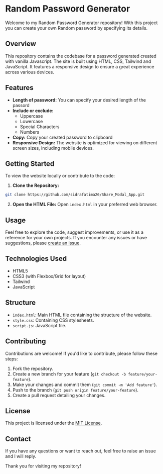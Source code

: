 # Random Password Generator

Welcome to my Random Password Generator repository! With this project you can create your own Random password by specifying its details.

## Overview

This repository contains the codebase for a password generated created with vanilla Javascript. The site is built using HTML, CSS, Tailwind and JavaScript. It features a responsive design to ensure a great experience across various devices.

## Features

- **Length of password:** You can specify your desired length of the passord
- **Include or exclude:**
  - Uppercase
  - Lowercase
  - Special Characters
  - Numbers
- **Copy:** Copy your created password to clipboard
- **Responsive Design:** The website is optimized for viewing on different screen sizes, including mobile devices.
  


## Getting Started

To view the website locally or contribute to the code:

1. **Clone the Repository:**
```bash
git clone https://github.com/sidrafatima26/Share_Modal_App.git
```

2. **Open the HTML File:** Open `index.html` in your preferred web browser.

## Usage

Feel free to explore the code, suggest improvements, or use it as a reference for your own projects. If you encounter any issues or have suggestions, please [create an issue](https://github.com/sidrafatima26/Share_Modal_App/issues).

## Technologies Used

- HTML5
- CSS3 (with Flexbox/Grid for layout)
- Tailwind
- JavaScript

## Structure

- `index.html`: Main HTML file containing the structure of the website.
- `style.css`: Containing CSS stylesheets.
- `script.js`: JavaScript file.

## Contributing

Contributions are welcome! If you'd like to contribute, please follow these steps:

1. Fork the repository.
2. Create a new branch for your feature (`git checkout -b feature/your-feature`).
3. Make your changes and commit them (`git commit -m 'Add feature'`).
4. Push to the branch (`git push origin feature/your-feature`).
5. Create a pull request detailing your changes.

## License

This project is licensed under the [MIT License](LICENSE).

## Contact

If you have any questions or want to reach out, feel free to raise an issue and I will reply.

Thank you for visiting my repository!
